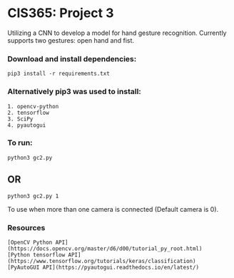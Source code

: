 # CIS365: Project 3
Utilizing a CNN to develop a model for hand gesture recognition.
Currently supports two gestures: open hand and fist.

### Download and install dependencies:
```
pip3 install -r requirements.txt
```
### Alternatively pip3 was used to install:
```
1. opencv-python
2. tensorflow
3. SciPy
4. pyautogui
```
### To run:
```
python3 gc2.py
```
## OR
```
python3 gc2.py 1
```
To use when more than one camera is connected (Default camera is 0).

### Resources
```
[OpenCV Python API](https://docs.opencv.org/master/d6/d00/tutorial_py_root.html)
[Python tensorflow API](https://www.tensorflow.org/tutorials/keras/classification)
[PyAutoGUI API](https://pyautogui.readthedocs.io/en/latest/)
```

